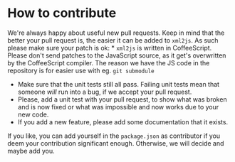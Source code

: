 # How to contribute

We're always happy about useful new pull requests. Keep in mind that the better
your pull request is, the easier it can be added to `xml2js`. As such please
make sure your patch is ok:
             * `xml2js` is written in CoffeeScript. Please don't send patches to
   the JavaScript source, as it get's overwritten by the CoffeeScript
   compiler. The reason we have the JS code in the repository is for easier
   use with eg. `git submodule`
 * Make sure that the unit tests still all pass. Failing unit tests mean that
   someone *will* run into a bug, if we accept your pull request.
 * Please, add a unit test with your pull request, to show what was broken and
   is now fixed or what was impossible and now works due to your new code.
 * If you add a new feature, please add some documentation that it exists.

If you like, you can add yourself in the `package.json` as contributor if you
deem your contribution significant enough. Otherwise, we will decide and maybe
add you.
